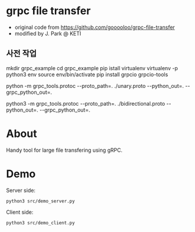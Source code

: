 # grpc file transfer

- original code from https://github.com/gooooloo/grpc-file-transfer
- modified by J. Park @ KETI



## 사전 작업

mkdir grpc_example
cd grpc_example
pip istall virtualenv
virtualenv -p python3 env
source env/bin/activate
pip install grpcio grpcio-tools


python -m grpc_tools.protoc --proto_path=. ./unary.proto --python_out=. --grpc_python_out=.

python3 -m grpc_tools.protoc --proto_path=.  ./bidirectional.proto --python_out=. --grpc_python_out=. 





About
=====
Handy tool for large file transfering using gRPC.

Demo
=====

Server side:

```
python3 src/demo_server.py
```

Client side:

```
python3 src/demo_client.py
```
